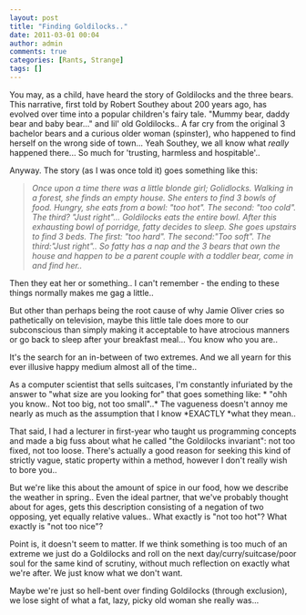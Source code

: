 ```yaml
---
layout: post
title: "Finding Goldilocks.."
date: 2011-03-01 00:04
author: admin
comments: true
categories: [Rants, Strange]
tags: []
---
```

You may, as a child, have heard the story of  Goldilocks and the three bears. This narrative, first told by Robert  Southey about 200 years ago, has evolved over time into a popular  children's fairy tale. "Mummy bear, daddy bear and baby bear..." and  lil' old Goldilocks.. A far cry from the original 3 bachelor bears and a  curious older woman (spinster), who happened to find herself on the  wrong side of town... Yeah Southey, we all know what *really* happened there... So much for 'trusting, harmless and hospitable'..

Anyway. The story (as I was once told it) goes something like this:


>*Once upon a time there was a little blonde  girl; Golidlocks. Walking in a forest, she finds an empty house. She  enters to find 3 bowls of food. Hungry, she eats from a bowl: "too hot".  The second: "too cold". The third? "Just right"... Goldilocks eats the  entire bowl. After this exhausting bowl of porridge, fatty decides to  sleep. She goes upstairs to find 3 beds. The first: "too hard". The  second:"Too soft". The third:"Just right".. So fatty has a nap and the 3  bears that own the house and happen to be a parent couple with a  toddler bear, come in and find her..*


Then they eat her or something.. I can't remember - the ending to these things normally makes me gag a little..

But other than perhaps being the root cause of why  Jamie Oliver cries so pathetically on television, maybe this little tale  does more to our subconscious than simply making it acceptable to have  atrocious manners or go back to sleep after your breakfast meal...
You know who you are..

It's the search for an in-between of two extremes. And we all yearn for this ever illusive happy medium almost all of the time..

As a computer scientist that sells suitcases, I'm  constantly infuriated by the answer to "what size are you looking for"  that goes something like: *
"ohh you know.. Not too big, not too small"..*
The vagueness doesn't annoy me nearly as much as the assumption that I know *EXACTLY *what they mean..

That said, I had a lecturer in first-year who  taught us programming concepts and made a big fuss about what he called  "the Goldilocks invariant": not too fixed, not too loose. There's actually a good reason for seeking this kind of strictly vague, static property within a method, however I don't really wish to bore you..

But we're like this about the amount of spice in our food, how we describe the weather in spring.. Even the ideal  partner, that we've probably thought about for ages, gets this  description consisting of a negation of two opposing, yet equally  relative values.. What exactly is "not too hot"? What exactly is "not  too nice"?

Point is, it doesn't seem to matter. If we think  something is too much of an extreme we just do a Goldilocks and roll on  the next day/curry/suitcase/poor soul for the same kind of scrutiny,  without much reflection on exactly what we're after. We just know what  we don't want.

Maybe we're just so hell-bent over finding  Goldilocks (through exclusion), we lose sight of what a fat, lazy, picky  old woman she really was...
